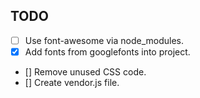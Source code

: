 ## TODO

- [ ] Use font-awesome via node_modules.
- [x] Add fonts from googlefonts into project.
- [] Remove unused CSS code.
- [] Create vendor.js file.
